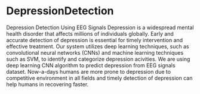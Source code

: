 # DepressionDetection
Depression Detection Using EEG Signals
Depression is a widespread mental health disorder that affects millions of individuals globally. Early and accurate detection of depression is essential for timely intervention and effective treatment.
Our system utilizes deep learning techniques, such as convolutional neural networks (CNNs) and machine learning techniques such as SVM, to identify and categorize depression acivities.
We are using deep learning CNN algorithm to predict depression from EEG signals dataset. Now-a-days humans are more prone to depression due to competitive environment in all fields and timely detection of depression can help humans in recovering faster.
